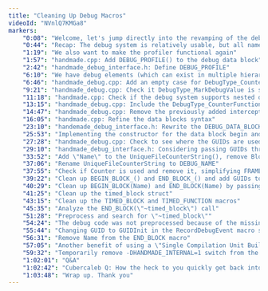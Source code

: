 ```yaml
---
title: "Cleaning Up Debug Macros"
videoId: "NVnlQ7KMGa8"
markers:
    "0:08": "Welcome, let's jump directly into the revamping of the debug code"
    "0:44": "Recap: The debug system is relatively usable, but all names are always forced through the hierarchy system, so it creates dummy nodes for things"
    "1:19": "We also want to make the profiler functional again"
    "1:57": "handmade.cpp: Add DEBUG_PROFILE() to the debug data block"
    "2:42": "handmade_debug_interface.h: Define DEBUG_PROFILE"
    "6:10": "We have debug elements (which can exist in multiple hierarchies) and debug events (things that came to the stream and which we are trying to record)"
    "6:46": "handmade_debug.cpp: Add an empty case for DebugType_CounterFunctionList and check if using the pre-existing debug element is sufficient for the profile"
    "9:21": "handmade_debug.cpp: Check it DebugType_MarkDebugValue is still used and remove it"
    "11:18": "handmade.cpp: Check if the debug system supports nested data blocks"
    "13:15": "handmade_debug.cpp: Include the DebugType_CounterFunctionList case in the DEBUGDrawElement"
    "14:47": "handmade_debug.cpp: Remove the previously added interception call for DebugType_CounterFunctionList (the empty case)"
    "16:05": "handmade.cpp: Refine the data blocks syntax"
    "23:10": "handemade_debug_interface.h: Rewrite the DEBUG_DATA_BLOCK in order to accomodate the changes made to the API"
    "25:53": "Implementing the constructor for the data block begin and end"
    "27:28": "handmade_debug.cpp: Check to see where the GUIDs are used"
    "29:10": "handmade_debug_interface.h: Considering passing GUIDs through the RecordDebugEvent call graph"
    "33:52": "Add \"Name\" to the UniqueFileCounterString(), remove BlockName from RecordDebugEvent and the debug_event struct"
    "37:06": "Rename UniqueFileCounterString to DEBUG_NAME"
    "37:55": "Check if Counter is used and remove it, simplifying FRAME_MARKER()"
    "39:22": "Clean up BEGIN_BLOCK_() and END_BLOCK_() and add GUIDs to calls to RecordDebugEvent"
    "40:29": "Clean up BEGIN_BLOCK(Name) and END_BLOCK(Name) by passing only the DEBUG_NAME(Name)"
    "41:25": "Clean up the timed_block struct"
    "43:15": "Clean up the TIMED_BLOCK and TIMED_FUNCTION macros"
    "45:35": "Analyze the END_BLOCK(\"~timed_block\") call"
    "51:28": "Preprocess and search for \"~timed_block\""
    "54:24": "The debug code was not preprocessed because of the missing -D_HANDMADE_INTERNAL=1 switch on the command line"
    "55:44": "Changing GUID to GUIDInit in the RecordDebugEvent macro so that it expands properly"
    "56:31": "Remove Name from the END_BLOCK macro"
    "57:05": "Another benefit of using a \"Single Compilation Unit Build\" is that if we want to preprocess a file, we can easily do it"
    "59:32": "Temporarily remove -DHANDMADE_INTERNAL=1 switch from the build.bat file and fix other build errors on data blocks"
    "1:02:01": "Q&A"
    "1:02:42": "Cubercaleb Q: How the heck to you quickly get back into some obtuse code that you haven't looked at in 6 months?"
    "1:03:48": "Wrap up. Thank you"
---
```

